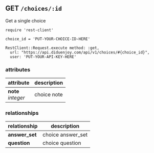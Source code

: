 ## GET `/choices/:id`

Get a single choice

```ruby--Rails
require 'rest-client'

choice_id = 'PUT-YOUR-CHOICE-ID-HERE'

RestClient::Request.execute method: :get,
  url: "https://api.diduenjoy.com/api/v1/choices/#{choice_id}",
  user: 'PUT-YOUR-API-KEY-HERE'
```

### attributes

attribute          | description
------------- | -------------
__note__<br>_integer_ | choice note

### relationships

relationship          | description
------------------------------ | -------------
__answer_set__  | choice answer_set
__question__  | choice question